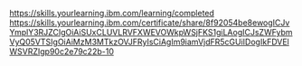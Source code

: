 
https://skills.yourlearning.ibm.com/learning/completed
<br>
https://skills.yourlearning.ibm.com/certificate/share/8f92054be8ewogICJvYmplY3RJZCIgOiAiSUxCLUVLRVFXWEVOWkpWSjFKS1giLAogICJsZWFybmVyQ05VTSIgOiAiMzM3MTkzOVJFRyIsCiAgIm9iamVjdFR5cGUiIDogIkFDVElWSVRZIgp90c2e79c22b-10

